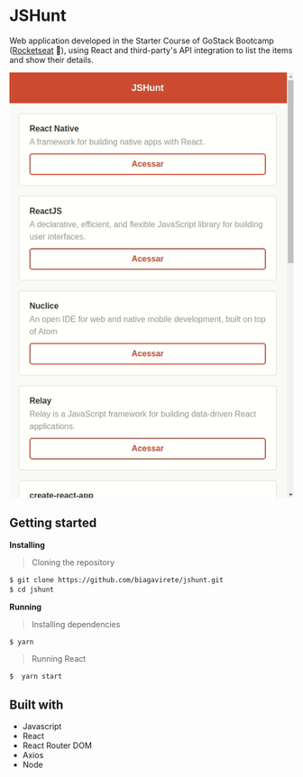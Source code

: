 # JSHunt

Web application developed in the Starter Course of GoStack Bootcamp ([Rocketseat](https://rocketseat.com.br/) :rocket:), using React and third-party's API integration to list the items and show their details.

<p align="center" width="100%">
    <img src="https://github.com/biagavirete/jshunt/blob/master/jshunt.gif">
</p>


## Getting started

**Installing**
> Cloning the repository

```bash
$ git clone https://github.com/biagavirete/jshunt.git
$ cd jshunt
```

**Running**
> Installing dependencies

```bash
$ yarn
```

> Running React

```bash
$  yarn start
```

## Built with

* Javascript
* React
* React Router DOM
* Axios
* Node
